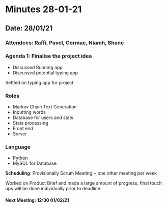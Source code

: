 # Minutes 28-01-21

## Date: 28/01/21

### Attendees: Raffi, Pavel, Cormac, Niamh, Shane

### Agenda 1: Finalise the project idea

* Discussed Running app
* Discussed potential typing app

Settled on typing app for project

### Roles

* Markov Chain Text Generation
* Inputting words
* Database for users and stats
* Stats processing
* Front end
* Server

### Language

* Python
* MySQL for Database

**Scheduling**: Provisionally Scrum Meeting + one other meeting per week

Worked on Product Brief and made a large amount of progress, final touch ups will be done individually prior to deadline.

#### Next Meeting: 12:30 01/02/21
